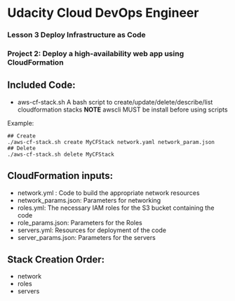 # Udacity Cloud DevOps Engineer
### Lesson 3 Deploy Infrastructure as Code
### Project 2: Deploy a high-availability web app using CloudFormation

## Included Code:
- aws-cf-stack.sh
  A bash script to create/update/delete/describe/list cloudformation stacks
**NOTE** awscli MUST be install before using scripts


Example:
  ```
  ## Create
  ./aws-cf-stack.sh create MyCFStack network.yaml network_param.json
  ## Delete
  ./aws-cf-stack.sh delete MyCFStack
  ```
## CloudFormation inputs:
- network.yml : Code to build the appropriate network resources
- network_params.json: Parameters for networking
- roles.yml:  The necessary IAM roles for the S3 bucket containing the code
- role_params.json: Parameters for the Roles
- servers.yml: Resources for deployment of the code
- server_params.json: Parameters for the servers

## Stack Creation Order:
- network
- roles
- servers
